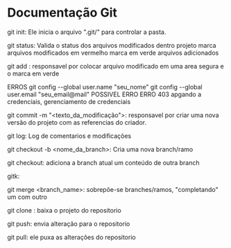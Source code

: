 # Documentação Git

git init: Ele inicia o arquivo ".git/" para controlar a pasta.

git status: Valida o status dos arquivos modificados dentro projeto 
  marca arquivos modificados em vermelho
  marca em verde arquivos adicionados

git add <file>: responsavel por colocar arquivo modificado em uma area segura e o marca em verde

ERROS
git config --global user.name "seu_nome"
git config --global user.email "seu_email@mail" 
  POSSIVEL ERRO
  ERRO 403 apgando a credenciais, gerenciamento de credenciais

git commit -m "<texto_da_modificação">: responsavel por criar uma nova versão do projeto com as referencias do criador.

git log: Log de comentarios e modificações 

git checkout -b <nome_da_branch>: Cria uma nova branch/ramo

git checkout: adiciona a branch atual um conteúdo de outra branch

gitk: 

git merge <branch_name>: sobrepõe-se branches/ramos, "completando" um com outro

git clone <url>: baixa o projeto do repositorio

git push: envia alteração para o repositorio

git pull: ele puxa as alterações do repositorio
  
 
